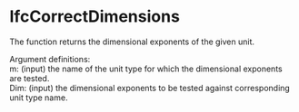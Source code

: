 IfcCorrectDimensions
====================
The function returns the dimensional exponents of the given unit.  
  
Argument definitions:  
m: (input) the name of the unit type for which the dimensional exponents are
tested.  
Dim: (input) the dimensional exponents to be tested against corresponding unit
type name.  


